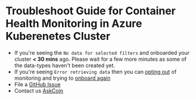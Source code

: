 # Troubleshoot Guide for Container Health Monitoring in Azure Kuberenetes Cluster 

* If you're seeing the `No data for selected filters` and onboarded your cluster __< 30 mins__ ago. Please wait for a few more minutes as some of the data-types haven't been created yet.
* If you're seeing `Error retrieving data` then you can [opting out](https://docs.microsoft.com/en-us/azure/monitoring/monitoring-container-health#how-to-stop-monitoring-with-container-health) of monitoring and trying to [onboard again](https://docs.microsoft.com/en-us/azure/monitoring/monitoring-container-health#enable-container-health-monitoring-for-existing-managed-clusters)
* File a [GitHub Issue](https://github.com/Microsoft/OMS-docker/issues)
* Contact us [AskCoin](mailto:askcoin@example.com)
